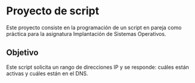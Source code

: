 # Proyecto de script
Este proyecto consiste en la programación de un script en pareja como práctica para la asignatura Implantación de Sistemas Operativos.

## Objetivo
Este script solicita un rango de direcciones IP y se responde: cuáles están activas y cuáles están en el DNS.
